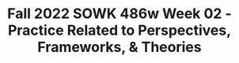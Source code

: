 ---
layout: single_embed_slide
title: "Fall 2022 SOWK 486w Week 02 - Practice Related to Perspectives, Frameworks, & Theories"
presentation_id: n8J4UE
canonical_url: /presentations/n8J4UE/
slides:
  - slide_name: ../deck-8788-large-0.jpeg
    slide_thumbnail: ../deck-8788-thumb-0.jpeg
    slide_text: >
      <p>Photo by Maria Lupan on Unsplash
      Practice Related to Perspectives, Frameworks, &amp; Theories Commonly Used in Social Work Jacob Campbell, LICSW at Heritage University
      Fall 2022 SOWK 486w</p>
      
  - slide_name: ../deck-8788-large-1.jpeg
    slide_thumbnail: ../deck-8788-thumb-1.jpeg
    slide_text: >
      <p>Agenda Plan for Week 02 Perspectives, theories, and frameworks Systems theory Ecological perspective Strengths perspective Solution-focused brief therapy</p>
      
  - slide_name: ../deck-8788-large-2.jpeg
    slide_thumbnail: ../deck-8788-thumb-2.jpeg
    slide_text: >
      <p>Perspectives vs
      Theories &amp; Frameworks +</p>
      
  - slide_name: ../deck-8788-large-3.jpeg
    slide_thumbnail: ../deck-8788-thumb-3.jpeg
    slide_text: >
      <p>Perspectives: A way of perceiving the world ows from a value position
      fi
      fl
      +
      Theory: A general statement about the real world whose essential truth can be supported by evidence obtained through the scienti c method
      Framework or Model: Is a blueprint for action. It describes what happens in practice in a general way.</p>
      
  - slide_name: ../deck-8788-large-4.jpeg
    slide_thumbnail: ../deck-8788-thumb-4.jpeg
    slide_text: >
      <p>Systems Theory
      Input
      System
      Output
      Equi nality
      Pressure
      Homeostasis
      Pressure
      fi
      (Kirst-Ashman &amp; Hull, 2015)</p>
      
  - slide_name: ../deck-8788-large-5.jpeg
    slide_thumbnail: ../deck-8788-thumb-5.jpeg
    slide_text: >
      <p>Systems Theory
      the fact that there are many ways of viewing a problem which ultimately will give you di erent solutions or means to solve it
      De nitions Input
      Output
      System
      the information or communication ow received from other systems
      Equi nality
      the same ow from a system to the environment or to other systems
      constantly interacting, can be an individual, group, or large organization
      constant state of equilibrium or balance
      Pressure
      Homeostasis
      The forces that keep homeostasis
      fl
      fl
      fi
      fi
      ff
      (Kirst-Ashman &amp; Hull, 2015)</p>
      
  - slide_name: ../deck-8788-large-6.jpeg
    slide_thumbnail: ../deck-8788-thumb-6.jpeg
    slide_text: >
      <p>Systems Theory Levels of interaction
      Macro Micro Mezzo
      (Kirst-Ashman &amp; Hull, 2015)</p>
      
  - slide_name: ../deck-8788-large-7.jpeg
    slide_thumbnail: ../deck-8788-thumb-7.jpeg
    slide_text: >
      <p>Adaptation
      Transactions
      Person in the Environment
      Interdependence
      Person
      Ecological Perspective
      Interface
      Energy
      Coping
      Environment (Kirst-Ashman &amp; Hull, 2015)</p>
      
  - slide_name: ../deck-8788-large-8.jpeg
    slide_thumbnail: ../deck-8788-thumb-8.jpeg
    slide_text: >
      <p>Ecological Perspective De nitions Interdependence
      the reliance on one person to another. People depend on each others input, energy, services, and consistency
      Person Energy Environment A focuses on people constantly interacting with various systems around them. So the social workers focused improving the interactions between the person and systems.
      fi
      Interface
      the exact point at which the interaction between an individual and the environment
      Adaptation
      Coping
      Transactions people communicate and interact with those in their environments [can be positive or negative]
      the natural power of active involvement among people and their environments takes place [input or output] the capacity to adjust to surrounding environmental conditions. This implies change because a person must adapt to change in order to continue functioning in their environment. Social workers help individuals during this process to direct their energies so that they are able to adapt a form of human adaptation and implies a struggle to overcome problems. Refers to the way we deal with the problems we experience.
      (Kirst-Ashman &amp; Hull, 2015)</p>
      
  - slide_name: ../deck-8788-large-9.jpeg
    slide_thumbnail: ../deck-8788-thumb-9.jpeg
    slide_text: >
      <p>Ecological Perspective Levels of Interaction
      Mezzo
      Adaptation
      Transactions
      Micro
      Interdependence
      Macro
      Interface
      Person
      Energy
      Coping
      Environment (Kirst-Ashman &amp; Hull, 2015)</p>
      
  - slide_name: ../deck-8788-large-10.jpeg
    slide_thumbnail: ../deck-8788-thumb-10.jpeg
    slide_text: >
      <p>Strengths Perspective Implementing Strengths Perspective Don’t take no for an answer Help correct the e ects of being labeled Take advantage of the considerable resources of culture and ethnicity Normalize
      ff
      Possibility, solution and strengths focus
      Focus of Attention: Area’s to look at What people learn as they struggle Personal qualities and virtues Talents that people have Cultural and family rituals, beliefs, stories, and lore Dreams and hopes The community Spirituality / Faith</p>
      
  - slide_name: ../deck-8788-large-11.jpeg
    slide_thumbnail: ../deck-8788-thumb-11.jpeg
    slide_text: >
      <p>Identifying Strengths Use the ROPES
      Possibilities • • • • • •
      Future focus Imagination Creativity Vision of the future Play What have you thought of trying but haven’t tried yet?
      Solutions • Focus on constructing • • • •
      Present focus Emphasis on choice What can be accessed now? What is available and hasn’t been tried or utilized?
      Resources Personal Family Social environment Organizational Community
      Options
      solutions, not solving problems What’s working now? What are your successes? What are you doing that you would like to continue doing? What if a miracle happened? What can you do now to create a piece of the miracle?
      Exceptions • When is the problem not happening? • When is the problem di erent? • When is part of the hypothetical future •
      solution occuring? How have you survived, endured, thrived?
      ff
      (Graybeal, 2001)</p>
      
  - slide_name: ../deck-8788-large-12.jpeg
    slide_thumbnail: ../deck-8788-thumb-12.jpeg
    slide_text: >
      <p>Strengths Perspective Types of Questions
      Survival questions Support questions Exception questions Esteem questions
      (De Jonge &amp; Miller, 1995)</p>
      
  - slide_name: ../deck-8788-large-13.jpeg
    slide_thumbnail: ../deck-8788-thumb-13.jpeg
    slide_text: >
      <p>Solution Focused Brief Therapy
      Search for Solutions, not Admire the Problem</p>
      
  - slide_name: ../deck-8788-large-14.jpeg
    slide_thumbnail: ../deck-8788-thumb-14.jpeg
    slide_text: >
      <p>Solution Focused Brief Therapy Tenants If it’s not broken, don’t x it Look for exceptions Asking questions rather than telling clients what to do Future is negotiated and created Complements Gentle nudging to do more of what is working Change is constant and inevitable The solution is not always directly related to the problem fi
      (De Jong, Kim Berg, 2012)</p>
      
  - slide_name: ../deck-8788-large-15.jpeg
    slide_thumbnail: ../deck-8788-thumb-15.jpeg
    slide_text: >
      <p>Solution Focused Brief Therapy Interventions
      Not knowing Complementing strengths Scaling questions Exception questions Coping questions Miracle question (De Jong, Kim Berg, 2012)</p>
      
  - slide_name: ../deck-8788-large-16.jpeg
    slide_thumbnail: ../deck-8788-thumb-16.jpeg
    slide_text: >
      <p>Solution Focused Brief Therapy Interventions
      Not knowing Complementing strengths
      Clients experts
      Exception questions
      General attitude communicating an abundant, genuine curiosity
      Coping questions
      Micro practice skills
      Scaling questions
      Miracle question (De Jong, Kim Berg, 2012)</p>
      
  - slide_name: ../deck-8788-large-17.jpeg
    slide_thumbnail: ../deck-8788-thumb-17.jpeg
    slide_text: >
      <p>Solution Focused Brief Therapy Interventions
      Not knowing Complementing strengths Scaling questions Exception questions Coping questions Miracle question
      Strengths perspective Building rapport and giving hope Direct complements: positive evaluation or reaction Indirect complements: a question implying something positive (De Jong, Kim Berg, 2012)</p>
      
  - slide_name: ../deck-8788-large-18.jpeg
    slide_thumbnail: ../deck-8788-thumb-18.jpeg
    slide_text: >
      <p>Solution Focused Brief Therapy Interventions
      Not knowing Complementing strengths Scaling questions Exception questions Coping questions
      Motivation, hopefulness, depression, con dence, progress… Techniques for follow-up
      Miracle question fi
      (De Jong, Kim Berg, 2012)</p>
      
  - slide_name: ../deck-8788-large-19.jpeg
    slide_thumbnail: ../deck-8788-thumb-19.jpeg
    slide_text: >
      <p>Solution Focused Brief Therapy Interventions
      Not knowing Complementing strengths Scaling questions Exception questions Coping questions Miracle question
      Problem description vs. exceptions Increase awareness of current/ past successes Turning past solutions into present solutions Finding out speci cs
      fi
      (De Jong, Kim Berg, 2012)</p>
      
  - slide_name: ../deck-8788-large-20.jpeg
    slide_thumbnail: ../deck-8788-thumb-20.jpeg
    slide_text: >
      <p>Solution Focused Brief Therapy Interventions
      Not knowing Complementing strengths Scaling questions Exception questions Coping questions
      Tailored to help client from feeling overwhelmed A method for exploring exceptions
      Miracle question (De Jong, Kim Berg, 2012)</p>
      
  - slide_name: ../deck-8788-large-21.jpeg
    slide_thumbnail: ../deck-8788-thumb-21.jpeg
    slide_text: >
      <p>Solution Focused Brief Therapy Interventions
      Not knowing Complementing strengths Scaling questions Exception questions Coping questions Miracle question
      Amplifying what the client wants Formatting the question Concrete, behavioral, measurable terms Realistic terms
      (De Jong, Kim Berg, 2012)</p>
      
  - slide_name: ../deck-8788-large-22.jpeg
    slide_thumbnail: ../deck-8788-thumb-22.jpeg
    slide_text: >
      <p>Other Theories to Consider A Non-Exhaustive List • Social Exchange Theory
      • Contingency Theory
      • Behaviorism &amp; Social Learning Theory
      • Feminist Perspective
      • Social Constructionism
      • Erikson’s theory of stages of
      • Psychodynamic Theory • Symbolic Interactionism • Psychosocial Developmental Theory • Con ict Theory
      fl
      • Transpersonal Theory
      development
      • Piaget’s theory of cognition • Cognitive-behavioral framework • Task-centered framework • Narrative model</p>
      
---